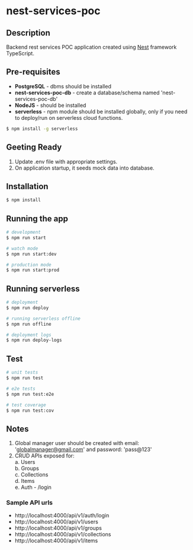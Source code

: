 # nest-services-poc

## Description

Backend rest services POC application created using [Nest](https://github.com/nestjs/nest) framework TypeScript.

## Pre-requisites

- <b>PostgreSQL</b> - dbms should be installed
- <b>nest-services-poc-db</b> - create a database/schema named 'nest-services-poc-db'
- <b>NodeJS</b> - should be installed
- <b>serverless</b> - npm module should be installed globally, only if you need to deploy/run on serverless cloud functions. 

```bash
$ npm install -g serverless
```

## Geeting Ready

1. Update .env file with appropriate settings.
2. On application startup, it seeds mock data into database.


## Installation

```bash
$ npm install
```

## Running the app

```bash
# development
$ npm run start

# watch mode
$ npm run start:dev

# production mode
$ npm run start:prod
```

## Running serverless

```bash
# deployment
$ npm run deploy

# running serverless offline
$ npm run offline

# deployment logs
$ npm run deploy-logs
```

## Test

```bash
# unit tests
$ npm run test

# e2e tests
$ npm run test:e2e

# test coverage
$ npm run test:cov
```

## Notes

1. Global manager user should be created with email: 'globalmanager@gmail.com' and password: 'pass@123'
2. CRUD APIs exposed for:  
  a. Users  
  b. Groups  
  c. Collections  
  d. Items    
  e. Auth - /login

### Sample API urls 
- http://localhost:4000/api/v1/auth/login
- http://localhost:4000/api/v1/users
- http://localhost:4000/api/v1/groups
- http://localhost:4000/api/v1/collections
- http://localhost:4000/api/v1/items
